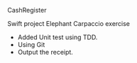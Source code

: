 CashRegister

Swift project Elephant Carpaccio exercise

- Added Unit test using TDD.
- Using Git
- Output the receipt.
